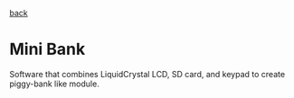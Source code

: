[back](./..)
# Mini Bank
Software that combines LiquidCrystal LCD, SD card, and keypad to create piggy-bank like module.
